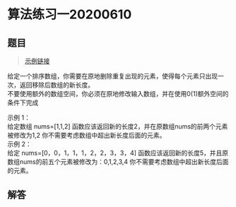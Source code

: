 # 算法练习一20200610
<ClientOnly>
  <Valine></Valine>
</ClientOnly>

## 题目
> [示例链接](https://zmx2321.github.io/blog_code/algorithm/other/algorithm-other-2/)

给定一个排序数组，你需要在原地删除重复出现的元素，使得每个元素只出现一次，返回移除后数组的新长度。<br />
不要使用额外的数组空间，你必须在原地修改输入数组，并在使用0(1)额外空间的条件下完成
<div class="codeinfo">
    <span class="cdfo_top">示例 1：</span>
    <div class="cdfo_cot">
        <span>给定数组 nums=[1,1,2]</span>
        <span>函数应该返回新的长度2，并在原数组nums的前两个元素被修改为1,2</span>
        <span>你不需要考虑数组中超出新长度后面的元素。</span>
    </div>
</div>

<div class="codeinfo">
    <span class="cdfo_top">示例 2：</span>
    <div class="cdfo_cot">
        <span>给定 nums=[0，0，1，1，1，2，2，3，3，4]</span>
        <span>函数应该返回新的长度5，并且原数组nums的前五个元素被修改为：0,1,2,3,4</span>
        <span>你不需要考虑数组中超出新长度后面的元素。</span>
    </div>
</div>

## 解答
```js

```